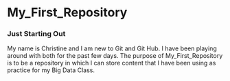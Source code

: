 # My_First_Repository

### Just Starting Out

My name is Christine and I am new to Git and Git Hub. I have been playing around with both for the past few days. 
The purpose of My_First_Repository is to be a repository in which I can store content that I have been using as practice for my Big Data Class. 
